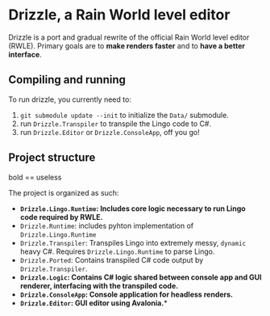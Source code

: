 # Drizzle, a Rain World level editor

Drizzle is a port and gradual rewrite of the official Rain World level editor (RWLE). Primary goals are to **make renders faster** and to **have a better interface**.

## Compiling and running

To run drizzle, you currently need to:
1. `git submodule update --init` to initialize the `Data/` submodule.
2. run `Drizzle.Transpiler` to transpile the Lingo code to C#.
3. run `Drizzle.Editor` or `Drizzle.ConsoleApp`, off you go!

## Project structure

bold == useless

The project is organized as such:
* **`Drizzle.Lingo.Runtime`: Includes core logic necessary to run Lingo code required by RWLE.**
* `Drizzle.Runtime`: includes pyhton implementation of `Drizzle.Lingo.Runtime`
* `Drizzle.Transpiler`: Transpiles Lingo into extremely messy, `dynamic` heavy C#. Requires `Drizzle.Lingo.Runtime` to parse Lingo.
* `Drizzle.Ported`: Contains transpiled C# code output by `Drizzle.Transpiler`.
* **`Drizzle.Logic`: Contains C# logic shared between console app and GUI renderer, interfacing with the transpiled code.**
* **`Drizzle.ConsoleApp`: Console application for headless renders.**
* **`Drizzle.Editor`: GUI editor using Avalonia.***